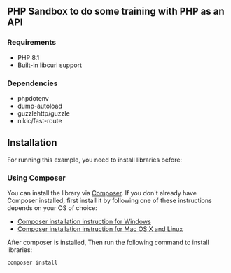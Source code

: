 ## PHP Sandbox to do some training with PHP as an API

### Requirements
 - PHP 8.1
 - Built-in libcurl support

### Dependencies
 * phpdotenv
 * dump-autoload
 * guzzlehttp/guzzle
 * nikic/fast-route

## Installation
For running this example, you need to install libraries before:

### Using Composer
You can install the library via [Composer](https://getcomposer.org/). If you don't already have Composer installed, first install it by following one of these instructions depends on your OS of choice:
* [Composer installation instruction for Windows](https://getcomposer.org/doc/00-intro.md#installation-windows)
* [Composer installation instruction for Mac OS X and Linux](https://getcomposer.org/doc/00-intro.md#installation-linux-unix-osx)

After composer is installed, Then run the following command to install libraries:

```
composer install
```
